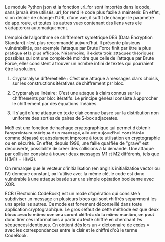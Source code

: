 Le module Python json et la fonction url_for sont importés dans le code, sans jamais être utilisés. url_for rend le code plus facile à maintenir. En effet, si on décide de changer l’URL d’une vue, il suffit de changer le paramètre de app.route, et toutes les autres vues contenant des liens vers elle s’adapteront automatiquement.

L’emploi de l’algorithme de chiffrement symétrique DES (Data Encryption Standard) n’est plus recommandé aujourd’hui. Il présente plusieurs vulnérabilités, par exemple l’attaque par Brute Force finit par être la plus pratique et la plus efficace. Néanmoins, il existe trois attaques théoriques possibles qui ont une complexité moindre que celle de l’attaque par Brute Force, elles consistent à trouver un nombre infini de textes qui pourraient être la solution. 

1. Cryptanalyse différentielle : C’est une attaque à messages clairs choisis, sur les constructions itératives de chiffrement par bloc. 

2. Cryptanalyse linéaire : C’est une attaque à clairs connus sur les chiffrements par bloc itératifs. Le principe général consiste à approcher le chiffrement par des équations linéaires. 

3. Il s'agit d'une attaque en texte clair connue basée sur la distribution non uniforme des sorties de paires de S-box adjacentes. 

Md5 est une fonction de hachage cryptographique qui permet d’obtenir l’empreinte numérique d’un message, elle est aujourd’hui considérée comme dépassé et absolument impropre à toute utilisation en cryptographie ou en sécurité. En effet, depuis 1996, une faille qualifiée de "grave" est découverte, possibilité de créer des collisions à la demande. Une attaque par collision consiste à trouver deux messages M1 et M2 différents, tels que H(M1) = H(M2). 

On remarque que le vecteur d'initialisation (en anglais initialization vector ou IV) demeure constant, on l'utilise avec la même clé, le code est donc vulnérable à une attaque basée sur une simple opération booléenne avec XOR. 

ECB (Electronic CodeBook) est un mode d’opération qui consiste à subdiviser un message en plusieurs blocs qui sont chiffrés séparément les uns après les autres. Ce mode est fortement déconseillé dans toute application cryptographique. Le gros défaut de cette méthode est que deux blocs avec le même contenu seront chiffrés de la même manière, on peut donc tirer des informations à partir du texte chiffré en cherchant les séquences identiques. On obtient dès lors un « dictionnaire de codes » avec les correspondances entre le clair et le chiffré d'où le terme CodeBook.
